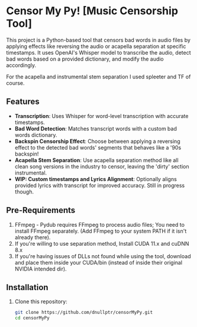 # Censor My Py! [Music Censorship Tool]

This project is a Python-based tool that censors bad words in audio files by applying effects like reversing the audio or acapella separation at specific timestamps. It uses OpenAI's Whisper model to transcribe the audio, detect bad words based on a provided dictionary, and modify the audio accordingly.

For the acapella and instrumental stem separation I used spleeter and TF of course.

## Features
- **Transcription**: Uses Whisper for word-level transcription with accurate timestamps.
- **Bad Word Detection**: Matches transcript words with a custom bad words dictionary.
- **Backspin Censorship Effect**: Choose between applying a reversing effect to the detected bad words' segments that behaves like a '90s backspin!
- **Acapella Stem Separation**: Use acapella separation method like all clean song versions in the industry to censor, leaving the 'dirty' section instrumental.
- **WIP: Custom timestamps and Lyrics Alignment**: Optionally aligns provided lyrics with transcript for improved accuracy. Still in progress though.


## Pre-Requirements

   1. FFmpeg - Pydub requires FFmpeg to process audio files; You need to install FFmpeg separately. (Add FFmpeg to your system PATH if it isn't already there).
   2. If you're willing to use separation method, Install CUDA 11.x and cuDNN 8.x
   3. If you're having issues of DLLs not found while using the tool, download and place them inside your CUDA/bin (instead of inside their original NVIDIA intended dir).
 

## Installation
1. Clone this repository:
   ```bash
   git clone https://github.com/dnullptr/censorMyPy.git
   cd censorMyPy
